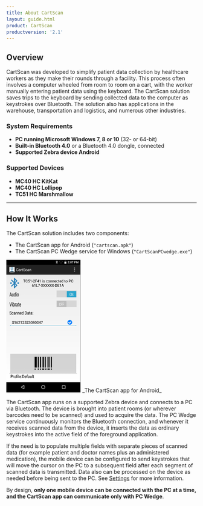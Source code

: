 ```yaml
---
title: About CartScan
layout: guide.html
product: CartScan
productversion: '2.1'
---
```


## Overview

CartScan was developed to simplify patient data collection by healthcare workers as they make their rounds through a facility. This process often involves a computer wheeled from room to room on a cart, with the worker manually entering patient data using the keyboard. The CartScan solution saves trips to the keyboard by sending collected data to the computer as keystrokes over Bluetooth. The solution also has applications in the warehouse, transportation and logistics, and numerous other industries. 

### System Requirements

* **PC running Microsoft Windows 7, 8 or 10** (32- or 64-bit)
* **Built-in Bluetooth 4.0** or a Bluetooth 4.0 dongle, connected
* **Supported Zebra device Android**

### Supported Devices

* **MC40 HC KitKat**
* **MC40 HC Lollipop**
* **TC51 HC Marshmallow**

<!-- CartScan is an app for Zebra Android devices that scans barcode data and delivers it as keystrokes to a nearby Windows PC via Bluetooth. CartScan enables users in healthcare and other industries to collect data wirelessly, helping to increase productivity and workflow efficiency. CartScan communicates only with CartScan PC Wedge, a Windows service that must be on the PC running the line-of-business application that is collecting the scanned data. 
-->

-----

## How It Works

The CartScan solution includes two components:

* The CartScan app for Android (`"cartscan.apk"`)
* The CartScan PC Wedge service for Windows (`"CartScanPCwedge.exe"`)

<img alt="" style="height:350px" src="cartscan_01.png"/>
_The CartScan app for Android_
<br>

The CartScan app runs on a supported Zebra device and connects to a PC via Bluetooth. The device is brought into patient rooms (or wherever barcodes need to be scanned) and used to acquire the data. The PC Wedge service continuously monitors the Bluetooth connection, and whenever it receives scanned data from the device, it inserts the data as ordinary keystrokes into the active field of the foreground application. 

If the need is to populate multiple fields with separate pieces of scanned data (for example patient and doctor names plus an administered medication), the mobile device can be configured to send keystrokes that will move the cursor on the PC to a subsequent field after each segment of scanned data is transmitted. Data also can be processed on the device as needed before being sent to the PC. See [Settings](../settings) for more information. 

By design, **only one mobile device can be connected with the PC at a time, and the CartScan app can communicate only with PC Wedge**. 


<!-- 
<iframe width="560" height="315" src="https://www.youtube.com/embed/dPzyDFMcJzI" frameborder="0" allowfullscreen></iframe>
 -->

<!-- 

#### Learn more about:
* [Text correction features](../settings#textcorrection)
* The "Loadable" [Personal Dictionary](../../../../mx/personaldictionarymgr) 
-->